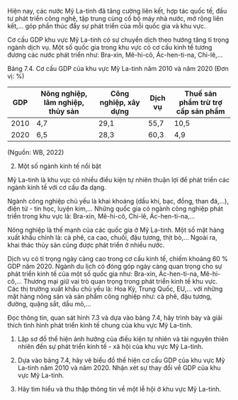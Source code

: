 Hiện nay, các nước Mỹ La-tinh đã tăng cường liên kết, hợp tác quốc tế, đầu tư phát triển công nghệ, tập trung cùng cố bộ máy nhà nước, mở rộng liên kết,... góp phần thúc đẩy sự phát triển của mỗi quốc gia và khu vực.

Cơ cấu GDP khu vực Mỹ La-tinh có sự chuyển dịch theo hướng tăng tỉ trọng ngành dịch vụ. Một số quốc gia trong khu vực có cơ cấu kinh tế tương đương các nước phát triển như: Bra-xin, Mê-hi-cô, Ác-hen-ti-na, Chi-lê,...

Bảng 7.4. Cơ cấu GDP của khu vực Mỹ La-tinh năm 2010 và năm 2020
(Đơn vị: %)

GDP | Nông nghiệp, lâm nghiệp, thủy sản | Công nghiệp, xây dựng | Dịch vụ | Thuế sản phẩm trừ trợ cấp sản phẩm
--- | --- | --- | --- | ---
2010 | 4,7 | 29,1 | 55,7 | 10,5
2020 | 6,5 | 28,3 | 60,3 | 4,9

(Nguồn: WB, 2022)

2. Một số ngành kinh tế nổi bật

Mỹ La-tinh là khu vực có nhiều điều kiện tự nhiên thuận lợi để phát triển các ngành kinh tế với cơ cấu đa dạng.

Ngành công nghiệp chủ yếu là khai khoáng (dầu khí, bạc, đồng, than đá,...), điện tử - tin học, luyện kim,... Những quốc gia có ngành công nghiệp phát triển trong khu vực là: Bra-xin, Mê-hi-cô, Chi-lê, Ác-hen-ti-na,...

Nông nghiệp là thế mạnh của các quốc gia ở Mỹ La-tinh. Một số mặt hàng xuất khẩu chính là: cà phê, ca cao, chuối, đậu tương, thịt bò,... Ngoài ra, khai thác thủy sản cũng được phát triển ở nhiều nước.

Dịch vụ có tỉ trọng ngày càng cao trong cơ cấu kinh tế, chiếm khoảng 60 % GDP năm 2020. Ngành du lịch có đóng góp ngày càng quan trọng cho sự phát triển kinh tế của một số quốc gia như: Bra-xin, Ác-hen-ti-na, Mê-hi-cô,... Thương mại giữ vai trò quan trọng trong phát triển kinh tế khu vực. Các thị trường xuất khẩu chủ yếu là: Hoa Kỳ, Trung Quốc, EU,... với những mặt hàng nông sản và sản phẩm công nghiệp như: cà phê, đậu tương, đường, quặng sắt, dầu mỏ,...

Đọc thông tin, quan sát hình 7.3 và dựa vào bảng 7.4, hãy trình bày và giải thích tình hình phát triển kinh tế chung của khu vực Mỹ La-tinh.

1. Lập sơ đồ thể hiện ảnh hưởng của điều kiện tự nhiên và tài nguyên thiên nhiên đến sự phát triển kinh tế - xã hội của khu vực Mỹ La-tinh.

2. Dựa vào bảng 7.4, hãy vẽ biểu đồ thể hiện cơ cấu GDP của khu vực Mỹ La-tinh năm 2010 và năm 2020. Nhận xét sự thay đổi về GDP của khu vực Mỹ La-tinh.

3. Hãy tìm hiểu và thu thập thông tin về một lễ hội ở khu vực Mỹ La-tinh.